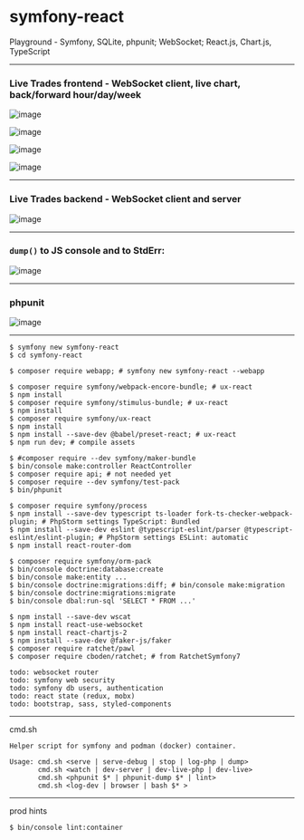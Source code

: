 # symfony-react

Playground - Symfony, SQLite, phpunit; WebSocket; React.js, Chart.js, TypeScript


---

### Live Trades frontend - WebSocket client, live chart, back/forward hour/day/week

![image](https://github.com/plamenjm/symfony-react/assets/56994434/28097db8-8d40-40df-909d-2aeda0996b68)

![image](https://github.com/plamenjm/symfony-react/assets/56994434/0bd6d60b-036d-45ec-a3c6-70ba4b160c57)

![image](https://github.com/plamenjm/symfony-react/assets/56994434/48977f05-04c4-4526-b3a8-47174bfc4a25)

![image](https://github.com/plamenjm/symfony-react/assets/56994434/378d8d29-b4ca-4d23-ac84-e683c46328ad)


---

### Live Trades backend - WebSocket client and server

![image](https://github.com/plamenjm/symfony-react/assets/56994434/718e3445-ce5a-4644-b7d8-aade9264b318)


---

### `dump()` to JS console and to StdErr:

![image](https://github.com/plamenjm/symfony-react/assets/56994434/ce4e20bd-942b-4926-b913-79fd3aac66f9)


---

### phpunit

![image](https://github.com/plamenjm/symfony-react/assets/56994434/b5f25e40-dd6f-45ca-bbc4-9b2c8c766c72)


---

```
$ symfony new symfony-react
$ cd symfony-react

$ composer require webapp; # symfony new symfony-react --webapp 

$ composer require symfony/webpack-encore-bundle; # ux-react
$ npm install
$ composer require symfony/stimulus-bundle; # ux-react
$ npm install
$ composer require symfony/ux-react
$ npm install
$ npm install --save-dev @babel/preset-react; # ux-react
$ npm run dev; # compile assets

$ #composer require --dev symfony/maker-bundle
$ bin/console make:controller ReactController
$ composer require api; # not needed yet
$ composer require --dev symfony/test-pack
$ bin/phpunit

$ composer require symfony/process
$ npm install --save-dev typescript ts-loader fork-ts-checker-webpack-plugin; # PhpStorm settings TypeScript: Bundled
$ npm install --save-dev eslint @typescript-eslint/parser @typescript-eslint/eslint-plugin; # PhpStorm settings ESLint: automatic
$ npm install react-router-dom

$ composer require symfony/orm-pack
$ bin/console doctrine:database:create
$ bin/console make:entity ...
$ bin/console doctrine:migrations:diff; # bin/console make:migration
$ bin/console doctrine:migrations:migrate
$ bin/console dbal:run-sql 'SELECT * FROM ...'

$ npm install --save-dev wscat
$ npm install react-use-websocket
$ npm install react-chartjs-2
$ npm install --save-dev @faker-js/faker
$ composer require ratchet/pawl
$ composer require cboden/ratchet; # from RatchetSymfony7

todo: websocket router
todo: symfony web security
todo: symfony db users, authentication
todo: react state (redux, mobx)
todo: bootstrap, sass, styled-components
```


---

cmd.sh

```
Helper script for symfony and podman (docker) container.

Usage: cmd.sh <serve | serve-debug | stop | log-php | dump>
       cmd.sh <watch | dev-server | dev-live-php | dev-live>
       cmd.sh <phpunit $* | phpunit-dump $* | lint>
       cmd.sh <log-dev | browser | bash $* >
```

---

prod hints

```
$ bin/console lint:container
```
